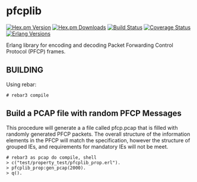 pfcplib
=======
[![Hex.pm Version][hexpm version]][hexpm]
[![Hex.pm Downloads][hexpm downloads]][hexpm]
[![Build Status][gh badge]][gh]
[![Coverage Status][coveralls badge]][coveralls]
[![Erlang Versions][erlang version badge]][gh]

Erlang library for encoding and decoding Packet Forwarding Control Protocol (PFCP) frames.

BUILDING
--------

Using rebar:

    # rebar3 compile

Build a PCAP file with random PFCP Messages
-------------------------------------------

This procedure will generate a a file called pfcp.pcap that is filled
with randomly generated PFCP packets. The overall structure of the
information elements in the PFCP will match the specification, however
the structure of grouped IEs, and requirements for mandatory IEs will
not be meet.

    # rebar3 as pcap do compile, shell
    > c("test/property_test/pfcplib_prop.erl").
    > pfcplib_prop:gen_pcap(2000).
    > q().

<!-- Badges -->
[hexpm]: https://hex.pm/packages/pfcplib
[hexpm version]: https://img.shields.io/hexpm/v/pfcplib.svg?style=flat-square
[hexpm downloads]: https://img.shields.io/hexpm/dt/pfcplib.svg?style=flat-square
[gh]: https://github.com/travelping/pfcplib/actions/workflows/main.yml
[gh badge]: https://img.shields.io/github/workflow/status/travelping/pfcplib/CI?style=flat-square
[coveralls]: https://coveralls.io/github/travelping/pfcplib
[coveralls badge]: https://img.shields.io/coveralls/travelping/pfcplib/master.svg?style=flat-square
[erlang version badge]: https://img.shields.io/badge/erlang-24.3%20to%2025.2-blue.svg?style=flat-square
